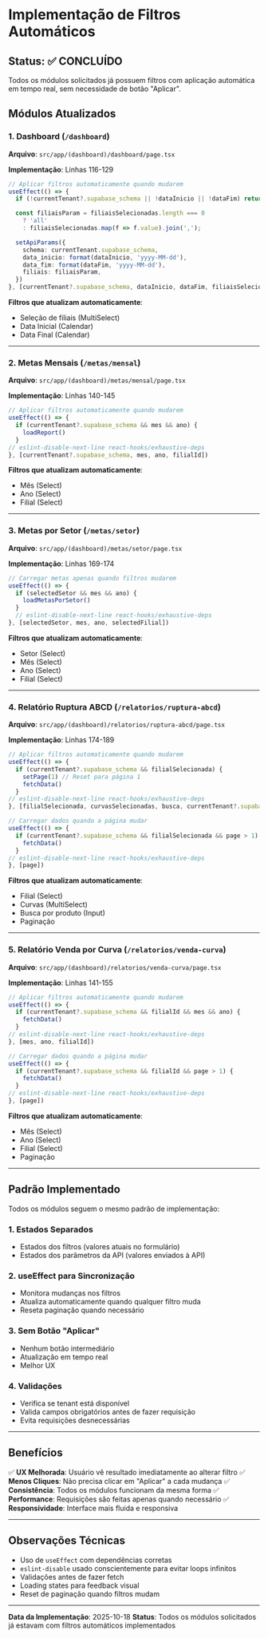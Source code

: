 # Implementação de Filtros Automáticos

## Status: ✅ CONCLUÍDO

Todos os módulos solicitados já possuem filtros com aplicação automática em tempo real, sem necessidade de botão "Aplicar".

## Módulos Atualizados

### 1. Dashboard (`/dashboard`)
**Arquivo**: `src/app/(dashboard)/dashboard/page.tsx`

**Implementação**: Linhas 116-129
```typescript
// Aplicar filtros automaticamente quando mudarem
useEffect(() => {
  if (!currentTenant?.supabase_schema || !dataInicio || !dataFim) return

  const filiaisParam = filiaisSelecionadas.length === 0 
    ? 'all' 
    : filiaisSelecionadas.map(f => f.value).join(',');

  setApiParams({
    schema: currentTenant.supabase_schema,
    data_inicio: format(dataInicio, 'yyyy-MM-dd'),
    data_fim: format(dataFim, 'yyyy-MM-dd'),
    filiais: filiaisParam,
  })
}, [currentTenant?.supabase_schema, dataInicio, dataFim, filiaisSelecionadas])
```

**Filtros que atualizam automaticamente**:
- Seleção de filiais (MultiSelect)
- Data Inicial (Calendar)
- Data Final (Calendar)

---

### 2. Metas Mensais (`/metas/mensal`)
**Arquivo**: `src/app/(dashboard)/metas/mensal/page.tsx`

**Implementação**: Linhas 140-145
```typescript
// Aplicar filtros automaticamente quando mudarem
useEffect(() => {
  if (currentTenant?.supabase_schema && mes && ano) {
    loadReport()
  }
// eslint-disable-next-line react-hooks/exhaustive-deps
}, [currentTenant?.supabase_schema, mes, ano, filialId])
```

**Filtros que atualizam automaticamente**:
- Mês (Select)
- Ano (Select)
- Filial (Select)

---

### 3. Metas por Setor (`/metas/setor`)
**Arquivo**: `src/app/(dashboard)/metas/setor/page.tsx`

**Implementação**: Linhas 169-174
```typescript
// Carregar metas apenas quando filtros mudarem
useEffect(() => {
  if (selectedSetor && mes && ano) {
    loadMetasPorSetor()
  }
  // eslint-disable-next-line react-hooks/exhaustive-deps
}, [selectedSetor, mes, ano, selectedFilial])
```

**Filtros que atualizam automaticamente**:
- Setor (Select)
- Mês (Select)
- Ano (Select)
- Filial (Select)

---

### 4. Relatório Ruptura ABCD (`/relatorios/ruptura-abcd`)
**Arquivo**: `src/app/(dashboard)/relatorios/ruptura-abcd/page.tsx`

**Implementação**: Linhas 174-189
```typescript
// Aplicar filtros automaticamente quando mudarem
useEffect(() => {
  if (currentTenant?.supabase_schema && filialSelecionada) {
    setPage(1) // Reset para página 1
    fetchData()
  }
// eslint-disable-next-line react-hooks/exhaustive-deps
}, [filialSelecionada, curvasSelecionadas, busca, currentTenant?.supabase_schema])

// Carregar dados quando a página mudar
useEffect(() => {
  if (currentTenant?.supabase_schema && filialSelecionada && page > 1) {
    fetchData()
  }
// eslint-disable-next-line react-hooks/exhaustive-deps
}, [page])
```

**Filtros que atualizam automaticamente**:
- Filial (Select)
- Curvas (MultiSelect)
- Busca por produto (Input)
- Paginação

---

### 5. Relatório Venda por Curva (`/relatorios/venda-curva`)
**Arquivo**: `src/app/(dashboard)/relatorios/venda-curva/page.tsx`

**Implementação**: Linhas 141-155
```typescript
// Aplicar filtros automaticamente quando mudarem
useEffect(() => {
  if (currentTenant?.supabase_schema && filialId && mes && ano) {
    fetchData()
  }
// eslint-disable-next-line react-hooks/exhaustive-deps
}, [mes, ano, filialId])

// Carregar dados quando a página mudar
useEffect(() => {
  if (currentTenant?.supabase_schema && filialId && page > 1) {
    fetchData()
  }
// eslint-disable-next-line react-hooks/exhaustive-deps
}, [page])
```

**Filtros que atualizam automaticamente**:
- Mês (Select)
- Ano (Select)
- Filial (Select)
- Paginação

---

## Padrão Implementado

Todos os módulos seguem o mesmo padrão de implementação:

### 1. **Estados Separados**
- Estados dos filtros (valores atuais no formulário)
- Estados dos parâmetros da API (valores enviados à API)

### 2. **useEffect para Sincronização**
- Monitora mudanças nos filtros
- Atualiza automaticamente quando qualquer filtro muda
- Reseta paginação quando necessário

### 3. **Sem Botão "Aplicar"**
- Nenhum botão intermediário
- Atualização em tempo real
- Melhor UX

### 4. **Validações**
- Verifica se tenant está disponível
- Valida campos obrigatórios antes de fazer requisição
- Evita requisições desnecessárias

---

## Benefícios

✅ **UX Melhorada**: Usuário vê resultado imediatamente ao alterar filtro
✅ **Menos Cliques**: Não precisa clicar em "Aplicar" a cada mudança
✅ **Consistência**: Todos os módulos funcionam da mesma forma
✅ **Performance**: Requisições são feitas apenas quando necessário
✅ **Responsividade**: Interface mais fluida e responsiva

---

## Observações Técnicas

- Uso de `useEffect` com dependências corretas
- `eslint-disable` usado conscientemente para evitar loops infinitos
- Validações antes de fazer fetch
- Loading states para feedback visual
- Reset de paginação quando filtros mudam

---

**Data da Implementação**: 2025-10-18
**Status**: Todos os módulos solicitados já estavam com filtros automáticos implementados
